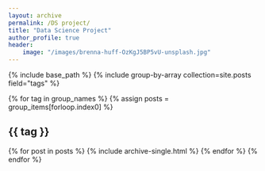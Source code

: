 ```yaml
---
layout: archive
permalink: /DS project/
title: "Data Science Project"
author_profile: true
header:
    image: "/images/brenna-huff-OzKgJ5BP5vU-unsplash.jpg"
--- 
```


{% include base_path %}
{% include group-by-array collection=site.posts field="tags" %}

{% for tag in group_names %}
  {% assign posts = group_items[forloop.index0] %}
  <h2 id="{{ tag | slugify }}" class="archive__subtitle">{{ tag }}</h2>
  {% for post in posts %}
    {% include archive-single.html %}
  {% endfor %}
{% endfor %}